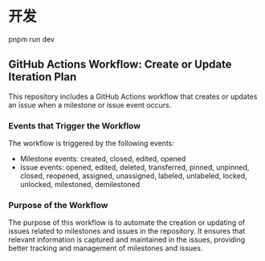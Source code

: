 # 开发
pnpm run dev

## GitHub Actions Workflow: Create or Update Iteration Plan

This repository includes a GitHub Actions workflow that creates or updates an issue when a milestone or issue event occurs.

### Events that Trigger the Workflow

The workflow is triggered by the following events:
- Milestone events: created, closed, edited, opened
- Issue events: opened, edited, deleted, transferred, pinned, unpinned, closed, reopened, assigned, unassigned, labeled, unlabeled, locked, unlocked, milestoned, demilestoned

### Purpose of the Workflow

The purpose of this workflow is to automate the creation or updating of issues related to milestones and issues in the repository. It ensures that relevant information is captured and maintained in the issues, providing better tracking and management of milestones and issues.
